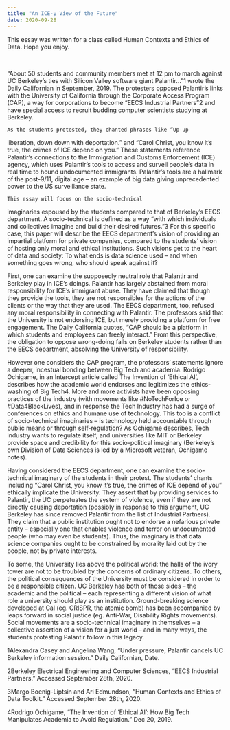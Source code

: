 ```yaml
---
title: "An ICE-y View of the Future"
date: 2020-09-28
---
```


This essay was written for a class called Human Contexts and Ethics of Data. Hope you enjoy.

 





“About 50 students and community members met at 12 pm to march
against UC Berkeley’s ties with Silicon Valley software giant
Palantir...”1
wrote the Daily Californian in September, 2019. The protesters
opposed Palantir’s links with the University of California through
the Corporate Access Program (CAP), a way for corporations to become
“EECS Industrial Partners”2
and have special access to recruit budding computer scientists
studying at Berkeley.



	As the students protested, they chanted phrases like “Up up
liberation, down down with deportation.” and “Carol Christ, you
know it’s true, the crimes of ICE depend on you.” These
statements reference Palantir’s connections to the Immigration and
Customs Enforcement (ICE) agency, which uses Palantir’s tools to
access and surveil people’s data in real time to hound undocumented
immigrants. Palantir’s tools are a hallmark of the post-9/11,
digital age – an example of big data giving unprecedented power to
the US surveillance state.



	This essay will focus on the socio-technical
imaginaries espoused
by the students compared
to that of Berkeley’s EECS
department. A socio-technical
is defined as a way “with
which individuals and collectives imagine and build their desired
futures.”3
For this specific case, this
paper will describe the EECS
department’s vision of providing
an impartial platform
for private companies, compared
to the students’ vision of
hosting only
moral and ethical
institutions. Such
visions get to the heart of
data and society: To what
ends is
data science
used – and when
something goes wrong, who
should speak against it?



 First,
one can examine the supposedly neutral role
that Palantir and Berkeley play in ICE’s doings. Palantir
has largely abstained from
moral responsibility for ICE’s immigrant abuse.
They have claimed that though
they provide the
tools, they are not
responsibles for the actions of the clients or the way that they are
used. The
EECS department, too, refused
any moral responsibility in connecting with Palantir. The
professors said that
the University is not
endorsing ICE, but merely providing a platform for
free engagement. The Daily
California quotes, “CAP
should be a platform in which students and employees can freely
interact.” From this
perspective, the
obligation
to oppose
wrong-doing falls on Berkeley students rather
than the EECS department,
absolving the University of
responsibility.



 However
one considers the CAP
program, the
professors’ statements ignore a deeper,
incestual bonding between Big Tech and academia. 
Rodrigo
Ochigame, in an Intercept
article
called The
Invention of ‘Ethical AI’, describes
how the academic
world endorses
and
legitimizes the
ethics-washing
of Big Tech4.
More
and more activists have been opposing
practices
of the industry (with
movements like #NoTechForIce or #Data4BlackLives),
and
in response the
Tech Industry
has
had a surge of conferences on ethics and humane use of technology.
This
too is a conflict of socio-technical imaginaries – is
technology held accountable through public means or
through self-regulation? As Ochigame describes, Tech
industry
wants to regulate itself, and
universities like MIT or Berkeley provide space and credibility for
this socio-political imaginary (Berkeley’s own Division of Data
Sciences is led by a Microsoft veteran, Ochigame notes). 




 Having
considered the EECS department,
one
can examine
the socio-technical
imaginary of the students in their protest. The
students’
chants including
“Carol
Christ,
you know it’s true, the
crimes of ICE depend of you” ethically
implicate
the University.
They
assert
that by
providing
services
to Palantir, the
UC
perpetuates
the system of violence, even
if they are
not directly causing deportation
(possibly
in response to this argument, UC
Berkeley has since removed
Palantir
from the list of Industrial Partners). They
claim that a
public institution
ought
not to endorse
a nefarious
private
entity – especially
one that
enables
violence and
terror
on
undocumented people
(who
may even be students).
Thus,
the imaginary is that data science companies ought to be constrained
by morality
laid
out by the people, not by
private
interests.


 To
some, the University lies
above the political world: the
halls of the ivory tower are not to be troubled by the
concerns
of ordinary citizens.
To
others, the political consequences of the University must
be
considered
in order to be a responsible citizen. UC
Berkeley has both of those sides
– the academic and the political – each
representing a different vision
of what role a university should play as an institution.
Ground-breaking
science developed at Cal (eg.
CRISPR, the
atomic bomb) has been accompanied by leaps
forward in social justice
(eg.
Anti-War,
Disability Rights movements).
Social
movements are a socio-technical imaginary in themselves – a
collective assertion of a vision for a just world – and
in many ways, the students protesting Palantir follow
in
this legacy.



1Alexandra
	Casey and Angelina Wang, “Under
	pressure, Palantir cancels UC Berkeley information session.”
Daily Californian, Date.




2Berkeley
	Electrical Engineering and Computer Sciences, “EECS Industrial
	Partners.” Accessed September 28th, 2020.




3Margo
	Boenig-Liptsin and Ari Edmundson, “Human Contexts and Ethics of
	Data Toolkit.” Accessed September 28th, 2020.




4Rodrigo
	Ochigame, “The Invention of ‘Ethical AI’: How Big Tech
	Manipulates Academia to Avoid Regulation.” Dec 20, 2019.
